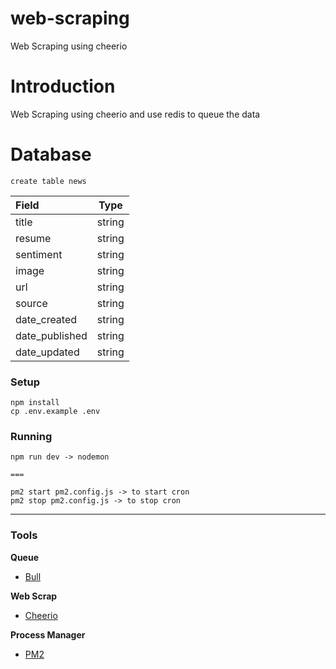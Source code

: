 # web-scraping
Web Scraping using cheerio

# Introduction
Web Scraping using cheerio and use redis to queue the data

# Database
```
create table news 
```
| Field         | Type   |
| :------------ |:------:|
| title         | string |
| resume        | string |
| sentiment     | string |
| image         | string |
| url           | string |
| source        | string |
| date_created  | string |
| date_published| string |
| date_updated  | string |

### Setup
```hash
npm install
cp .env.example .env

```
### Running
```
npm run dev -> nodemon

===

pm2 start pm2.config.js -> to start cron
pm2 stop pm2.config.js -> to stop cron
```
---

### Tools

**Queue**
- [Bull](https://github.com/OptimalBits/bull)

**Web Scrap**
- [Cheerio](https://cheerio.js.org/)

**Process Manager**
- [PM2](https://pm2.keymetrics.io/)
